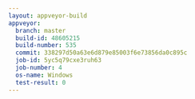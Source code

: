 ```yaml
---
layout: appveyor-build
appveyor:
  branch: master
  build-id: 48605215
  build-number: 535
  commit: 338297d50a63e6d879e85003f6e73856da0c895c
  job-id: 5yc5q79cxe3ruh63
  job-number: 4
  os-name: Windows
  test-result: 0
---
```

